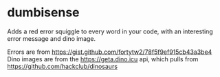 # dumbisense

Adds a red error squiggle to every word in your code, with an interesting error message and dino image.

Errors are from https://gist.github.com/fortytw2/78f5f9ef915cb43a3be4
Dino images are from the https://geta.dino.icu api, which pulls from https://github.com/hackclub/dinosaurs
